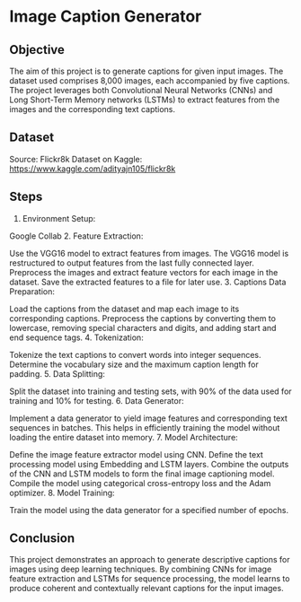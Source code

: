 # Image Caption Generator
## Objective
The aim of this project is to generate captions for given input images. The dataset used comprises 8,000 images, each accompanied by five captions. The project leverages both Convolutional Neural Networks (CNNs) and Long Short-Term Memory networks (LSTMs) to extract features from the images and the corresponding text captions.

## Dataset
Source: Flickr8k Dataset on Kaggle:  https://www.kaggle.com/adityajn105/flickr8k

## Steps
1. Environment Setup:

Google Collab
2. Feature Extraction:

Use the VGG16 model to extract features from images. The VGG16 model is restructured to output features from the last fully connected layer.
Preprocess the images and extract feature vectors for each image in the dataset.
Save the extracted features to a file for later use.
3. Captions Data Preparation:

Load the captions from the dataset and map each image to its corresponding captions.
Preprocess the captions by converting them to lowercase, removing special characters and digits, and adding start and end sequence tags.
4. Tokenization:

Tokenize the text captions to convert words into integer sequences.
Determine the vocabulary size and the maximum caption length for padding.
5. Data Splitting:

Split the dataset into training and testing sets, with 90% of the data used for training and 10% for testing.
6. Data Generator:

Implement a data generator to yield image features and corresponding text sequences in batches. This helps in efficiently training the model without loading the entire dataset into memory.
7. Model Architecture:

Define the image feature extractor model using CNN.
Define the text processing model using Embedding and LSTM layers.
Combine the outputs of the CNN and LSTM models to form the final image captioning model.
Compile the model using categorical cross-entropy loss and the Adam optimizer.
8. Model Training:

Train the model using the data generator for a specified number of epochs.

## Conclusion
This project demonstrates an approach to generate descriptive captions for images using deep learning techniques. By combining CNNs for image feature extraction and LSTMs for sequence processing, the model learns to produce coherent and contextually relevant captions for the input images.
